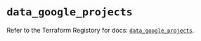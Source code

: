 # `data_google_projects`

Refer to the Terraform Registory for docs: [`data_google_projects`](https://registry.terraform.io/providers/hashicorp/google/4.62.0/docs/data-sources/projects).
